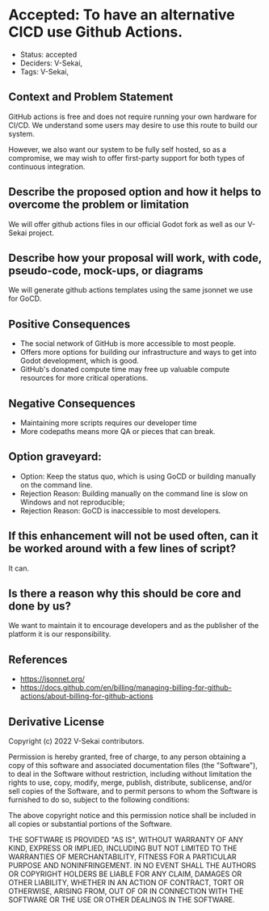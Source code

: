 # Accepted: To have an alternative CICD use Github Actions.

- Status: accepted <!-- draft | rejected | accepted | deprecated | superseded by -->
- Deciders: V-Sekai,
- Tags: V-Sekai,

## Context and Problem Statement

GitHub actions is free and does not require running your own hardware for CI/CD.
We understand some users may desire to use this route to build our system.

However, we also want our system to be fully self hosted, so as a compromise,
we may wish to offer first-party support for both types of continuous integration.

## Describe the proposed option and how it helps to overcome the problem or limitation

We will offer github actions files in our official Godot fork as well as our V-Sekai project.

## Describe how your proposal will work, with code, pseudo-code, mock-ups, or diagrams

We will generate github actions templates using the same jsonnet we use for GoCD.

## Positive Consequences <!-- optional -->

- The social network of GitHub is more accessible to most people.
- Offers more options for building our infrastructure and ways to get into Godot development, which is good.
- GitHub's donated compute time may free up valuable compute resources for more critical operations.

## Negative Consequences <!-- optional -->

- Maintaining more scripts requires our developer time
- More codepaths means more QA or pieces that can break.

## Option graveyard:

- Option: Keep the status quo, which is using GoCD or building manually on the command line.
- Rejection Reason: Building manually on the command line is slow on Windows and not reproducible;
- Rejection Reason: GoCD is inaccessible to most developers.

## If this enhancement will not be used often, can it be worked around with a few lines of script?

It can.

## Is there a reason why this should be core and done by us?

We want to maintain it to encourage developers and as the publisher of the platform it is our responsibility.

## References <!-- optional and numbers of links can vary -->

- https://jsonnet.org/
- https://docs.github.com/en/billing/managing-billing-for-github-actions/about-billing-for-github-actions

## Derivative License

Copyright (c) 2022 V-Sekai contributors.

Permission is hereby granted, free of charge, to any person obtaining a copy
of this software and associated documentation files (the "Software"), to deal
in the Software without restriction, including without limitation the rights
to use, copy, modify, merge, publish, distribute, sublicense, and/or sell
copies of the Software, and to permit persons to whom the Software is
furnished to do so, subject to the following conditions:

The above copyright notice and this permission notice shall be included in all
copies or substantial portions of the Software.

THE SOFTWARE IS PROVIDED "AS IS", WITHOUT WARRANTY OF ANY KIND, EXPRESS OR
IMPLIED, INCLUDING BUT NOT LIMITED TO THE WARRANTIES OF MERCHANTABILITY,
FITNESS FOR A PARTICULAR PURPOSE AND NONINFRINGEMENT. IN NO EVENT SHALL THE
AUTHORS OR COPYRIGHT HOLDERS BE LIABLE FOR ANY CLAIM, DAMAGES OR OTHER
LIABILITY, WHETHER IN AN ACTION OF CONTRACT, TORT OR OTHERWISE, ARISING FROM,
OUT OF OR IN CONNECTION WITH THE SOFTWARE OR THE USE OR OTHER DEALINGS IN THE
SOFTWARE.
